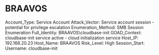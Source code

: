 # BRAAVOS

Account_Type: Service Account
Attack_Vector: Service account session - potential for privilege escalation
Enumeration_Method: SMB Session Enumeration
Full_Identity: BRAAVOS\cloudbase-init
GOAD_Context: cloudbase-init service active - cloud initialization service
Host_IP: 192.168.20.23
Host_Name: BRAAVOS
Risk_Level: High
Session_Start: <unknown>
Username: cloudbase-init